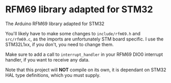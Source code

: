 # RFM69 library adapted for STM32
The Arduino RFM69 library adapted for STM32

You'll likely have to make some changes to `include/rfm69.h` and `src/rfm69.c`, as the imports are
unfortunately STM board specific. I use the STM32L1xx, if you don't, you need to change them.

Make sure to add a call to `interrupt_handler` in your RFM69 DIO0 interrupt handler, if you want to receive any data.

Note that this project will **NOT** compile on its own, it is dependant on STM32 HAL type definitions,
which you must supply.